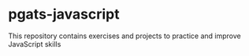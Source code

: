 # pgats-javascript
This repository contains exercises and projects to practice and improve JavaScript skills
